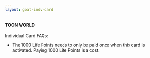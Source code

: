 ```yaml
---
layout: goat-indv-card
---
```


#### TOON WORLD

Individual Card FAQs:

*   The 1000 Life Points needs to only be paid once when this card is activated. Paying 1000 Life Points is a cost.